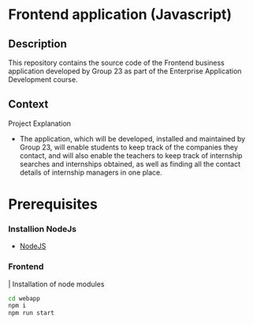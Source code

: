 # Frontend application (Javascript)

## Description

This repository contains the source code of the Frontend business application developed by Group 23 as part
of the Enterprise Application Development course.


## Context

Project Explanation

* The application, which will be developed, installed and maintained by Group 23, will enable students to keep track of
  the companies they contact, and will also enable the teachers to keep track of internship searches and internships
  obtained, as well as finding all the contact details of internship managers in one place.

# Prerequisites

### Installion NodeJs
- [NodeJS](https://nodejs.org/en)


### Frontend
| Installation of node modules
```bash
cd webapp
npm i
npm run start
```
